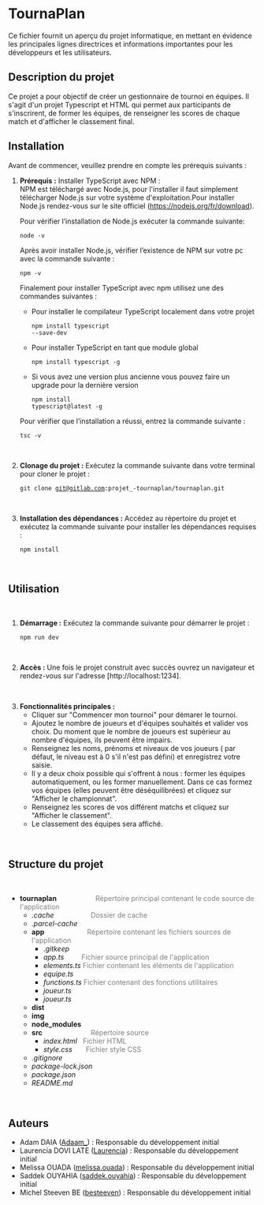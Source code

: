 # **TournaPlan**

Ce fichier fournit un aperçu du projet informatique, en mettant en évidence les principales lignes directrices et informations importantes pour les développeurs et les utilisateurs.

## **Description du projet**

Ce projet a pour objectif de créer un gestionnaire de tournoi en équipes. Il s'agit d'un projet  Typescript et HTML qui permet aux participants de s'inscrirent, de former les équipes, de renseigner les scores de chaque match et d'afficher le classement final.


## **Installation**

Avant de commencer, veuillez prendre en compte les prérequis suivants :
<br>
1. **Prérequis :** Installer TypeScript avec NPM :  
NPM est téléchargé avec Node.js, pour l'installer il faut simplement télécharger Node.js sur votre système d'exploitation.Pour installer Node.js rendez-vous sur le site officiel (https://nodejs.org/fr/download).  

    Pour vérifier l’installation de Node.js exécuter la commande suivante:  <pre><code>node -v</code></pre>
Après avoir installer Node.js, vérifier l’existence de NPM sur votre pc avec la commande suivante :   <pre><code>npm -v</code></pre>
Finalement pour installer TypeScript avec npm utilisez une des commandes suivantes :      
    - Pour installer le compilateur TypeScript localement dans votre projet
  <code><pre>npm install typescript --save-dev</code></pre>

    - Pour installer TypeScript en tant que module global
  <code><pre>npm install typescript -g</code></pre>

    - Si vous avez une version plus ancienne vous pouvez faire un upgrade pour la dernière version   <code><pre>npm install typescript@latest -g </code></pre>

    Pour vérifier que l’installation a réussi, entrez la commande suivante : 
<code><pre>tsc -v</code></pre>

 <br>
 
  2. **Clonage du projet :**  Exécutez la commande suivante dans votre terminal pour cloner le projet :  

      <code><pre>git clone git@gitlab.com:projet_-tournaplan/tournaplan.git</code></pre>

<br>

3. **Installation des dépendances :** Accédez au répertoire du projet et exécutez la commande suivante pour installer les dépendances requises :    

    <code><pre>npm install</code></pre>
   
   <br>

## **Utilisation**  
<br>

1. **Démarrage :** Exécutez la commande suivante pour démarrer le projet :  

    <code><pre>npm run dev</code></pre>
    
<br>

2. **Accès :** Une fois le projet construit avec succès ouvrez un navigateur et rendez-vous sur l'adresse [http://localhost:1234].

<br>

3. **Fonctionnalités principales :**  
    - Cliquer sur "Commencer mon tournoi" pour démarer le tournoi.
    - Ajoutez le nombre de joueurs et d'équipes souhaités et valider vos choix. Du moment que le nombre de joueurs est supérieur au nombre d'équipes, ils peuvent être impairs. 
    - Renseignez les noms, prénoms et niveaux de vos joueurs ( par défaut, le niveau est à 0 s'il n'est pas défini) et enregistrez votre saisie.
    - Il y a deux choix possible qui s'offrent à nous : former les équipes automatiquement, ou les former manuellement. Dans ce cas formez vos équipes (elles peuvent être déséquilibrées) et cliquez sur "Afficher le championnat".
    - Renseignez les scores de vos différent matchs et cliquez sur "Afficher le classement".
    - Le classement des équipes sera affiché.
 
 <br>

## **Structure du projet**
<br>

- **tournaplan**
    &nbsp;&nbsp;&nbsp;&nbsp;&nbsp;&nbsp;&nbsp;&nbsp;&nbsp;&nbsp;&nbsp;&nbsp;&nbsp;&nbsp;&nbsp;&nbsp;&nbsp;&nbsp;
    <span style="color: gray;">Répertoire principal contenant le code source de l'application</span>
  - *.cache*
       &nbsp;&nbsp;&nbsp;&nbsp;&nbsp;&nbsp;&nbsp;&nbsp;&nbsp;&nbsp;&nbsp;&nbsp;&nbsp;&nbsp;&nbsp;&nbsp;&nbsp;
      <span style="color: gray;">Dossier de cache </span>
  - *.parcel-cache*  
  - **app**
            &nbsp;&nbsp;&nbsp;&nbsp;&nbsp;&nbsp;&nbsp;&nbsp;&nbsp;&nbsp;&nbsp;&nbsp;&nbsp;&nbsp;&nbsp;&nbsp;&nbsp;&nbsp;&nbsp;&nbsp;
            <span style="color :gray;">Répertoire contenant les fichiers sources de l'application </span>
    - *.gitkeep* 
    - *app.ts*
            &nbsp;&nbsp;&nbsp;&nbsp;&nbsp;&nbsp;&nbsp;
            <span style="color :gray;">Fichier source principal de l'application </span>
    - *elements.ts*
            <span style="color :gray;">Fichier contenant les éléments de l'application</span>
    - *equipe.ts*
            <!-- Fichier contenant la logique de gestion des équipes -->
    - *functions.ts*
            <span style="color:gray;">Fichier contenant des fonctions utilitaires</span>
    - *joueur.ts*
             <!-- Fichier contenant la logique de gestion des joueurs -->
    - *joueur.ts*
            <!-- Fichier contenant la logique de gestion des matchs -->
  - **dist**
            <!-- Dossier de distribution (contient les fichiers prêts pour la production) -->
  - **img**
            <!-- Répertoire contenant les images utilisées -->
  - **node_modules**
            <!-- Dossier contenant les modules Node.js téléchargés -->
  - **src**
            &nbsp;&nbsp;&nbsp;&nbsp;&nbsp;&nbsp;&nbsp;&nbsp;&nbsp;&nbsp;&nbsp;&nbsp;&nbsp;&nbsp;&nbsp;&nbsp;&nbsp;&nbsp;&nbsp;&nbsp;&nbsp;&nbsp;&nbsp;
            <span style="color:gray;">Répertoire source</span>  
      - *index.html*
            &nbsp;
            <span style="color:gray;">Fichier HTML</span> 
      - *style.css*
            &nbsp;&nbsp;&nbsp;&nbsp;&nbsp;
            <span style="color:gray;">Fichier style CSS</span> 
  - *.gitignore*
            <!-- Fichier spécifiant les fichiers/dossiers à ignorer dans le contrôle de version Git -->
  - *package-lock.json*
            <!-- Fichier de verrouillage des dépendances NPM -->
  - *package.json*
            <!-- Fichier de configuration NPM -->
  - *README.md*
            <!-- Fichier README du projet -->

<br>

## **Auteurs**

- Adam DAIA  ([Adaam_](https://gitlab.com/Adaam_)) : Responsable du développement initial
- Laurencia DOVI LATE  ([Laurencia](https://gitlab.com/Laurencia)) : Responsable du développement initial
- Melissa OUADA  ([melissa.ouada](https://gitlab.com/melissa.ouada)) : Responsable du développement initial
- Saddek OUYAHIA  ([saddek.ouyahia](https://gitlab.com/saddek.ouyahia)) : Responsable du développement initial
-  Michel Steeven BE  ([besteeven](https://gitlab.com/besteeven)) : Responsable du développement initial

